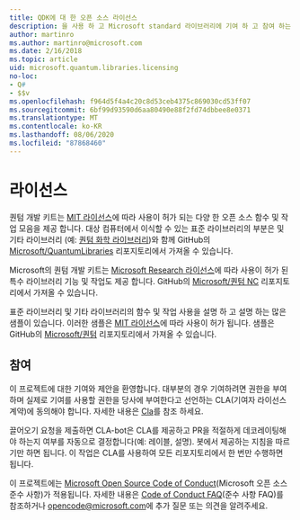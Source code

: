 ```yaml
---
title: QDK에 대 한 오픈 소스 라이선스
description: 을 사용 하 고 Microsoft standard 라이브러리에 기여 하 고 참여 하는 라이선스에 대해 알아봅니다 Q# .
author: martinro
ms.author: martinro@microsoft.com
ms.date: 2/16/2018
ms.topic: article
uid: microsoft.quantum.libraries.licensing
no-loc:
- Q#
- $$v
ms.openlocfilehash: f964d5f4a4c20c8d53ceb4375c869030cd53ff07
ms.sourcegitcommit: 6bf99d93590d6aa80490e88f2fd74dbbee8e0371
ms.translationtype: MT
ms.contentlocale: ko-KR
ms.lasthandoff: 08/06/2020
ms.locfileid: "87868460"
---
```

# <a name="licensing"></a>라이선스 #

퀀텀 개발 키트는 [MIT 라이선스](https://github.com/Microsoft/Quantum/blob/master/LICENSE.txt)에 따라 사용이 허가 되는 다양 한 오픈 소스 함수 및 작업 모음을 제공 합니다.
대상 컴퓨터에서 이식할 수 있는 표준 라이브러리의 부분은 및 기타 라이브러리 (예: [퀀텀 화학 라이브러리](xref:microsoft.quantum.chemistry.concepts.intro))와 함께 GitHub의 [Microsoft/QuantumLibraries](https://github.com/Microsoft/QuantumLibraries) 리포지토리에서 가져올 수 있습니다.

Microsoft의 퀀텀 개발 키트는 [Microsoft Research 라이선스](https://github.com/Microsoft/Quantum-NC/blob/master/LICENSE)에 따라 사용이 허가 된 특수 라이브러리 기능 및 작업도 제공 합니다.
GitHub의 [Microsoft/퀀텀 NC](https://github.com/microsoft/quantum-nc) 리포지토리에서 가져올 수 있습니다.

표준 라이브러리 및 기타 라이브러리의 함수 및 작업 사용을 설명 하 고 설명 하는 많은 샘플이 있습니다.
이러한 샘플은 [MIT 라이선스](https://github.com/Microsoft/Quantum/blob/master/LICENSE.txt)에 따라 사용이 허가 됩니다.
샘플은 GitHub의 [Microsoft/퀀텀](https://github.com/Microsoft/Quantum) 리포지토리에서 가져올 수 있습니다.

## <a name="contributing"></a>참여 ##

이 프로젝트에 대한 기여와 제안을 환영합니다.
대부분의 경우 기여하려면 권한을 부여하며 실제로 기여를 사용할 권한을 당사에 부여한다고 선언하는 CLA(기여자 라이선스 계약)에 동의해야 합니다. 자세한 내용은 [Cla](https://cla.microsoft.com)를 참조 하세요.

끌어오기 요청을 제출하면 CLA-bot은 CLA를 제공하고 PR을 적절하게 데코레이팅해야 하는지 여부를 자동으로 결정합니다(예: 레이블, 설명). 봇에서 제공하는 지침을 따르기만 하면 됩니다. 이 작업은 CLA를 사용하여 모든 리포지토리에서 한 번만 수행하면 됩니다.

이 프로젝트에는 [Microsoft Open Source Code of Conduct](https://opensource.microsoft.com/codeofconduct/)(Microsoft 오픈 소스 준수 사항)가 적용됩니다.
자세한 내용은 [Code of Conduct FAQ](https://opensource.microsoft.com/codeofconduct/faq/)(준수 사항 FAQ)를 참조하거나 [opencode@microsoft.com](mailto:opencode@microsoft.com)에 추가 질문 또는 의견을 알려주세요.
